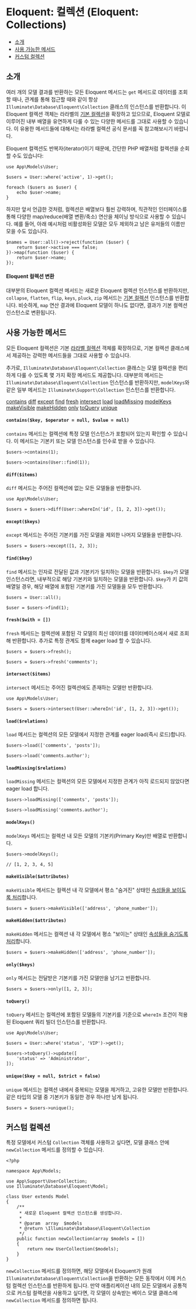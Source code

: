 # Eloquent: 컬렉션 (Eloquent: Collections)

- [소개](#introduction)
- [사용 가능한 메서드](#available-methods)
- [커스텀 컬렉션](#custom-collections)

<a name="introduction"></a>
## 소개

여러 개의 모델 결과를 반환하는 모든 Eloquent 메서드는 `get` 메서드로 데이터를 조회할 때나, 관계를 통해 접근할 때와 같이 항상 `Illuminate\Database\Eloquent\Collection` 클래스의 인스턴스를 반환합니다. 이 Eloquent 컬렉션 객체는 라라벨의 [기본 컬렉션](/docs/8.x/collections)을 확장하고 있으므로, Eloquent 모델로 이루어진 내부 배열을 유연하게 다룰 수 있는 다양한 메서드를 그대로 사용할 수 있습니다. 이 유용한 메서드들에 대해서는 라라벨 컬렉션 공식 문서를 꼭 참고해보시기 바랍니다.

Eloquent 컬렉션도 반복자(iterator)이기 때문에, 간단한 PHP 배열처럼 컬렉션을 순회할 수도 있습니다:

```
use App\Models\User;

$users = User::where('active', 1)->get();

foreach ($users as $user) {
    echo $user->name;
}
```

하지만 앞서 언급한 것처럼, 컬렉션은 배열보다 훨씬 강력하며, 직관적인 인터페이스를 통해 다양한 map/reduce(배열 변환/축소) 연산을 체이닝 방식으로 사용할 수 있습니다. 예를 들어, 아래 예시처럼 비활성화된 모델은 모두 제외하고 남은 유저들의 이름만 모을 수도 있습니다.

```
$names = User::all()->reject(function ($user) {
    return $user->active === false;
})->map(function ($user) {
    return $user->name;
});
```

<a name="eloquent-collection-conversion"></a>
#### Eloquent 컬렉션 변환

대부분의 Eloquent 컬렉션 메서드는 새로운 Eloquent 컬렉션 인스턴스를 반환하지만, `collapse`, `flatten`, `flip`, `keys`, `pluck`, `zip` 메서드는 [기본 컬렉션](/docs/8.x/collections) 인스턴스를 반환합니다. 비슷하게, `map` 연산 결과에 Eloquent 모델이 하나도 없다면, 결과가 기본 컬렉션 인스턴스로 변환됩니다.

<a name="available-methods"></a>
## 사용 가능한 메서드

모든 Eloquent 컬렉션은 기본 [라라벨 컬렉션](/docs/8.x/collections#available-methods) 객체를 확장하므로, 기본 컬렉션 클래스에서 제공하는 강력한 메서드들을 그대로 사용할 수 있습니다.

추가로, `Illuminate\Database\Eloquent\Collection` 클래스는 모델 컬렉션을 편리하게 다룰 수 있도록 몇 가지 확장 메서드도 제공합니다. 대부분의 메서드는 `Illuminate\Database\Eloquent\Collection` 인스턴스를 반환하지만, `modelKeys`와 같은 일부 메서드는 `Illuminate\Support\Collection` 인스턴스를 반환합니다.



<div id="collection-method-list" markdown="1">

[contains](#method-contains)
[diff](#method-diff)
[except](#method-except)
[find](#method-find)
[fresh](#method-fresh)
[intersect](#method-intersect)
[load](#method-load)
[loadMissing](#method-loadMissing)
[modelKeys](#method-modelKeys)
[makeVisible](#method-makeVisible)
[makeHidden](#method-makeHidden)
[only](#method-only)
[toQuery](#method-toquery)
[unique](#method-unique)

</div>

<a name="method-contains"></a>
#### `contains($key, $operator = null, $value = null)`

`contains` 메서드는 컬렉션에 특정 모델 인스턴스가 포함되어 있는지 확인할 수 있습니다. 이 메서드는 기본키 또는 모델 인스턴스를 인수로 받을 수 있습니다.

```
$users->contains(1);

$users->contains(User::find(1));
```

<a name="method-diff"></a>
#### `diff($items)`

`diff` 메서드는 주어진 컬렉션에 없는 모든 모델들을 반환합니다.

```
use App\Models\User;

$users = $users->diff(User::whereIn('id', [1, 2, 3])->get());
```

<a name="method-except"></a>
#### `except($keys)`

`except` 메서드는 주어진 기본키를 가진 모델을 제외한 나머지 모델들을 반환합니다.

```
$users = $users->except([1, 2, 3]);
```

<a name="method-find"></a>
#### `find($key)`

`find` 메서드는 인자로 전달된 값과 기본키가 일치하는 모델을 반환합니다. `$key`가 모델 인스턴스라면, 내부적으로 해당 기본키와 일치하는 모델을 반환합니다. `$key`가 키 값의 배열일 경우, 해당 배열에 포함된 기본키를 가진 모델들을 모두 반환합니다.

```
$users = User::all();

$user = $users->find(1);
```

<a name="method-fresh"></a>
#### `fresh($with = [])`

`fresh` 메서드는 컬렉션에 포함된 각 모델의 최신 데이터를 데이터베이스에서 새로 조회해 반환합니다. 추가로 특정 관계도 함께 eager load 할 수 있습니다.

```
$users = $users->fresh();

$users = $users->fresh('comments');
```

<a name="method-intersect"></a>
#### `intersect($items)`

`intersect` 메서드는 주어진 컬렉션에도 존재하는 모델만 반환합니다.

```
use App\Models\User;

$users = $users->intersect(User::whereIn('id', [1, 2, 3])->get());
```

<a name="method-load"></a>
#### `load($relations)`

`load` 메서드는 컬렉션의 모든 모델에서 지정한 관계를 eager load(즉시 로드)합니다.

```
$users->load(['comments', 'posts']);

$users->load('comments.author');
```

<a name="method-loadMissing"></a>
#### `loadMissing($relations)`

`loadMissing` 메서드는 컬렉션의 모든 모델에서 지정한 관계가 아직 로드되지 않았다면 eager load 합니다.

```
$users->loadMissing(['comments', 'posts']);

$users->loadMissing('comments.author');
```

<a name="method-modelKeys"></a>
#### `modelKeys()`

`modelKeys` 메서드는 컬렉션 내 모든 모델의 기본키(Primary Key)만 배열로 반환합니다.

```
$users->modelKeys();

// [1, 2, 3, 4, 5]
```

<a name="method-makeVisible"></a>
#### `makeVisible($attributes)`

`makeVisible` 메서드는 컬렉션 내 각 모델에서 평소 "숨겨진" 상태인 [속성들을 보이도록 처리](/docs/8.x/eloquent-serialization#hiding-attributes-from-json)합니다.

```
$users = $users->makeVisible(['address', 'phone_number']);
```

<a name="method-makeHidden"></a>
#### `makeHidden($attributes)`

`makeHidden` 메서드는 컬렉션 내 각 모델에서 평소 "보이는" 상태인 [속성들을 숨기도록 처리](/docs/8.x/eloquent-serialization#hiding-attributes-from-json)합니다.

```
$users = $users->makeHidden(['address', 'phone_number']);
```

<a name="method-only"></a>
#### `only($keys)`

`only` 메서드는 전달받은 기본키를 가진 모델만을 남기고 반환합니다.

```
$users = $users->only([1, 2, 3]);
```

<a name="method-toquery"></a>
#### `toQuery()`

`toQuery` 메서드는 컬렉션에 포함된 모델들의 기본키를 기준으로 `whereIn` 조건이 적용된 Eloquent 쿼리 빌더 인스턴스를 반환합니다.

```
use App\Models\User;

$users = User::where('status', 'VIP')->get();

$users->toQuery()->update([
    'status' => 'Administrator',
]);
```

<a name="method-unique"></a>
#### `unique($key = null, $strict = false)`

`unique` 메서드는 컬렉션 내에서 중복되는 모델을 제거하고, 고유한 모델만 반환합니다. 같은 타입의 모델 중 기본키가 동일한 경우 하나만 남게 됩니다.

```
$users = $users->unique();
```

<a name="custom-collections"></a>
## 커스텀 컬렉션

특정 모델에서 커스텀 `Collection` 객체를 사용하고 싶다면, 모델 클래스 안에 `newCollection` 메서드를 정의할 수 있습니다.

```
<?php

namespace App\Models;

use App\Support\UserCollection;
use Illuminate\Database\Eloquent\Model;

class User extends Model
{
    /**
     * 새로운 Eloquent 컬렉션 인스턴스를 생성합니다.
     *
     * @param  array  $models
     * @return \Illuminate\Database\Eloquent\Collection
     */
    public function newCollection(array $models = [])
    {
        return new UserCollection($models);
    }
}
```

`newCollection` 메서드를 정의하면, 해당 모델에서 Eloquent가 원래 `Illuminate\Database\Eloquent\Collection`을 반환하는 모든 동작에서 이제 커스텀 컬렉션 인스턴스를 반환하게 됩니다. 만약 애플리케이션 내의 모든 모델에서 공통적으로 커스텀 컬렉션을 사용하고 싶다면, 각 모델이 상속받는 베이스 모델 클래스에 `newCollection` 메서드를 정의하면 됩니다.
